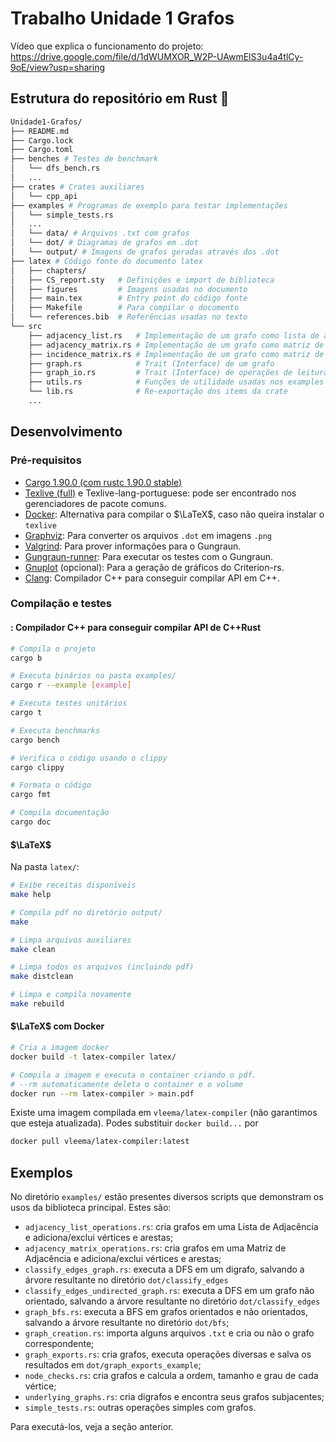 # Trabalho Unidade 1 Grafos

Vídeo que explica o funcionamento do projeto: https://drive.google.com/file/d/1dWUMXOR_W2P-UAwmElS3u4a4tlCy-9oE/view?usp=sharing 

## Estrutura do repositório em Rust 🦀

```bash
Unidade1-Grafos/
├── README.md
├── Cargo.lock
├── Cargo.toml
├── benches # Testes de benchmark
│   └── dfs_bench.rs
│   ...
├── crates # Crates auxiliares
│   └── cpp_api
├── examples # Programas de exemplo para testar implementações
│   └── simple_tests.rs
│   ...
│   └── data/ # Arquivos .txt com grafos
│   └── dot/ # Diagramas de grafos em .dot
│   └── output/ # Imagens de grafos geradas através dos .dot
├── latex # Código fonte do documento latex
│   ├── chapters/
│   ├── CS_report.sty   # Definições e import de biblioteca
│   ├── figures         # Imagens usadas no documento
│   ├── main.tex        # Entry point do código fonte
│   ├── Makefile        # Para compilar o documento
│   └── references.bib  # Referências usadas no texto
└── src
    ├── adjacency_list.rs   # Implementação de um grafo como lista de adjacência
    ├── adjacency_matrix.rs # Implementação de um grafo como matriz de adjacência
    ├── incidence_matrix.rs # Implementação de um grafo como matriz de incidência
    ├── graph.rs            # Trait (Interface) de um grafo
    ├── graph_io.rs         # Trait (Interface) de operações de leitura/escrita de grafos em arquivos
    ├── utils.rs            # Funções de utilidade usadas nos examples
    └── lib.rs              # Re-exportação dos items da crate
    ...
```

## Desenvolvimento

### Pré-requisitos

- [Cargo 1.90.0 (com rustc 1.90.0 stable)](https://rust-lang.org/learn/get-started/)
- [Texlive (full)](https://tug.org/texlive/) e Texlive-lang-portuguese: pode ser encontrado nos gerenciadores de pacote comuns.
- [Docker](https://www.docker.com/): Alternativa para compilar o $\LaTeX$, caso não queira instalar o `texlive`
- [Graphviz](https://www.graphviz.org/download/): Para converter os arquivos `.dot` em imagens `.png`
- [Valgrind](https://valgrind.org/): Para prover informações para o Gungraun.
- [Gungraun-runner](https://gungraun.github.io/gungraun/latest/html/installation/gungraun.html): Para executar os testes com o Gungraun.
- [Gnuplot](http://gnuplot.info/) (opcional): Para a geração de gráficos do Criterion-rs.
- [Clang](https://clang.llvm.org/): Compilador C++ para conseguir compilar API em C++.

### Compilação e testes

#### : Compilador C++ para conseguir compilar API de C++Rust

```bash
# Compila o projeto
cargo b

# Executa binários na pasta examples/
cargo r --example [example]

# Executa testes unitários
cargo t

# Executa benchmarks
cargo bench

# Verifica o código usando o clippy
cargo clippy

# Formata o código
cargo fmt

# Compila documentação
cargo doc
```

#### $\LaTeX$

Na pasta `latex/`:

```bash
# Exibe receitas disponíveis
make help

# Compila pdf no diretório output/
make

# Limpa arquivos auxiliares
make clean

# Limpa todos os arquivos (incluindo pdf)
make distclean

# Limpa e compila novamente
make rebuild
```

#### $\LaTeX$ com Docker

```bash
# Cria a imagem docker
docker build -t latex-compiler latex/

# Compila a imagem e executa o container criando o pdf.
# --rm automaticamente deleta o container e o volume
docker run --rm latex-compiler > main.pdf
```

Existe uma imagem compilada em `vleema/latex-compiler` (não garantimos que esteja atualizada). Podes substituir `docker build...` por

```bash
docker pull vleema/latex-compiler:latest
```

## Exemplos

No diretório `examples/` estão presentes diversos scripts que demonstram os usos da biblioteca principal. Estes são:

- `adjacency_list_operations.rs`: cria grafos em uma Lista de Adjacência e adiciona/exclui vértices e arestas;
- `adjacency_matrix_operations.rs`: cria grafos em uma Matriz de Adjacência e adiciona/exclui vértices e arestas;
- `classify_edges_graph.rs`: executa a DFS em um digrafo, salvando a árvore resultante no diretório `dot/classify_edges`
- `classify_edges_undirected_graph.rs`: executa a DFS em um grafo não orientado, salvando a árvore resultante no diretório `dot/classify_edges`
- `graph_bfs.rs`: executa a BFS em grafos orientados e não orientados, salvando a árvore resultante no diretório `dot/bfs`;
- `graph_creation.rs`: importa alguns arquivos `.txt` e cria ou não o grafo correspondente;
- `graph_exports.rs`: cria grafos, executa operações diversas e salva os resultados em `dot/graph_exports_example`;
- `node_checks.rs`: cria grafos e calcula a ordem, tamanho e grau de cada vértice;
- `underlying_graphs.rs`: cria digrafos e encontra seus grafos subjacentes;
- `simple_tests.rs`: outras operações simples com grafos.

Para executá-los, veja a seção anterior.
